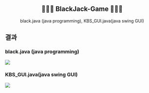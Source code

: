 <div align="center">
<h2> 🧑🏻‍💻 BlackJack-Game 🧑🏻‍💻 </h2>
black.java (java programming), KBS_GUI.java(java swing GUI) 
</div>

<div>
<h2> 결과 </h2>

<h3> black.java (java programming)   </h3>
<img src = "https://github.com/kbsneues/SnackSystem/assets/66941439/b6a7fac1-75d8-4d62-9d6f-6d83bcaaddd1" />

<h3> KBS_GUI.java(java swing GUI)  </h3>
<img src = "https://github.com/kbsneues/SnackSystem/assets/66941439/b6a7fac1-75d8-4d62-9d6f-6d83bcaaddd1" />
</div>
